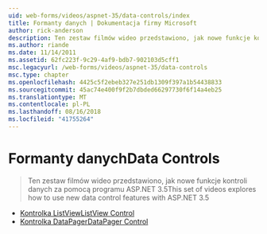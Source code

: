 ```yaml
---
uid: web-forms/videos/aspnet-35/data-controls/index
title: Formanty danych | Dokumentacja firmy Microsoft
author: rick-anderson
description: Ten zestaw filmów wideo przedstawiono, jak nowe funkcje kontroli danych za pomocą programu ASP.NET 3.5
ms.author: riande
ms.date: 11/14/2011
ms.assetid: 62fc223f-9c29-4af9-bdb7-902103d5cff1
msc.legacyurl: /web-forms/videos/aspnet-35/data-controls
msc.type: chapter
ms.openlocfilehash: 4425c5f2ebeb327e251db1309f397a1b54438833
ms.sourcegitcommit: 45ac74e400f9f2b7dbded66297730f6f14a4eb25
ms.translationtype: MT
ms.contentlocale: pl-PL
ms.lasthandoff: 08/16/2018
ms.locfileid: "41755264"
---
```

<a name="data-controls"></a><span data-ttu-id="43df3-103">Formanty danych</span><span class="sxs-lookup"><span data-stu-id="43df3-103">Data Controls</span></span>
====================
> <span data-ttu-id="43df3-104">Ten zestaw filmów wideo przedstawiono, jak nowe funkcje kontroli danych za pomocą programu ASP.NET 3.5</span><span class="sxs-lookup"><span data-stu-id="43df3-104">This set of videos explores how to use new data control features with ASP.NET 3.5</span></span>


- [<span data-ttu-id="43df3-105">Kontrolka ListView</span><span class="sxs-lookup"><span data-stu-id="43df3-105">ListView Control</span></span>](the-listview-control.md)
- [<span data-ttu-id="43df3-106">Kontrolka DataPager</span><span class="sxs-lookup"><span data-stu-id="43df3-106">DataPager Control</span></span>](the-datapager-control.md)
